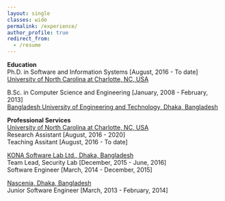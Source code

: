 ```yaml
---
layout: single
classes: wide
permalink: /experience/
author_profile: true
redirect_from:
  - /resume
---
```

**Education**<br>
Ph.D. in Software and Information Systems [August, 2016 - To date]<br>
    [University of North Carolina at Charlotte, NC, USA](https://cci.uncc.edu/departments/software-and-information-systems-sis)<br>
    
B.Sc. in Computer Science and Engineering [January, 2008 - February, 2013]<br>
  [Bangladesh University of Engineering and Technology, Dhaka, Bangladesh](https://www.buet.ac.bd)<br>
      
**Professional Services**<br>
[University of North Carolina at Charlotte, NC, USA](https://cci.uncc.edu/departments/software-and-information-systems-sis)<br>
    Research Assistant [August, 2016 - 2020]<br>
    Teaching Assitant [August, 2016 - To date] <br>
    
  [KONA Software Lab Ltd., Dhaka, Bangladesh](https://konasl.com/) <br>
    Team Lead, Security Lab [December, 2015 - June, 2016]<br>
    Software Engineer [March, 2014 - December, 2015]<br>
    
  [Nascenia, Dhaka, Bangladesh](https://nascenia.com/) <br>
  Junior Software Engineer [March, 2013 - February, 2014]<br>
